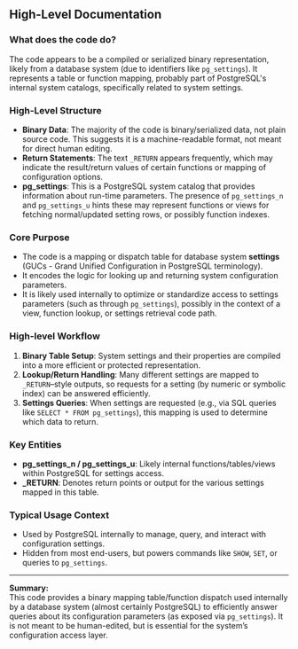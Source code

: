 ## High-Level Documentation

### What does the code do?  
The code appears to be a compiled or serialized binary representation, likely from a database system (due to identifiers like `pg_settings`). It represents a table or function mapping, probably part of PostgreSQL's internal system catalogs, specifically related to system settings.

### High-Level Structure

- **Binary Data**: The majority of the code is binary/serialized data, not plain source code. This suggests it is a machine-readable format, not meant for direct human editing.
- **Return Statements**: The text `_RETURN` appears frequently, which may indicate the result/return values of certain functions or mapping of configuration options.
- **pg_settings**: This is a PostgreSQL system catalog that provides information about run-time parameters. The presence of `pg_settings_n` and `pg_settings_u` hints these may represent functions or views for fetching normal/updated setting rows, or possibly function indexes.

### Core Purpose

- The code is a mapping or dispatch table for database system **settings** (GUCs - Grand Unified Configuration in PostgreSQL terminology).
- It encodes the logic for looking up and returning system configuration parameters.
- It is likely used internally to optimize or standardize access to settings parameters (such as through `pg_settings`), possibly in the context of a view, function lookup, or settings retrieval code path.

### High-level Workflow

1. **Binary Table Setup**: System settings and their properties are compiled into a more efficient or protected representation.
2. **Lookup/Return Handling**: Many different settings are mapped to `_RETURN`–style outputs, so requests for a setting (by numeric or symbolic index) can be answered efficiently.
3. **Settings Queries**: When settings are requested (e.g., via SQL queries like `SELECT * FROM pg_settings`), this mapping is used to determine which data to return.

### Key Entities

- **pg_settings_n / pg_settings_u**: Likely internal functions/tables/views within PostgreSQL for settings access.
- **_RETURN**: Denotes return points or output for the various settings mapped in this table.

### Typical Usage Context

- Used by PostgreSQL internally to manage, query, and interact with configuration settings.
- Hidden from most end-users, but powers commands like `SHOW`, `SET`, or queries to `pg_settings`.

---

**Summary:**  
This code provides a binary mapping table/function dispatch used internally by a database system (almost certainly PostgreSQL) to efficiently answer queries about its configuration parameters (as exposed via `pg_settings`). It is not meant to be human-edited, but is essential for the system’s configuration access layer.